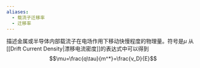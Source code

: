 ```yaml
---
aliases:
  - 载流子迁移率
  - 迁移率
---
```


描述金属或半导体内部载流子在电场作用下移动快慢程度的物理量。符号是$\mu$
从[[Drift Current Density|漂移电流密度]]的表达式中可以得到
$$\mu=\frac{q\tau}{m^*}=\frac{v_D}{E}$$